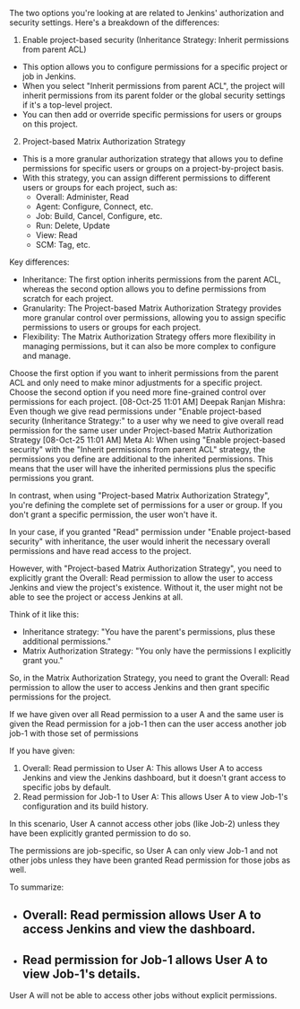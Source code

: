 The two options you're looking at are related to Jenkins' authorization and security settings. Here's a breakdown of the differences:

1. Enable project-based security (Inheritance Strategy: Inherit permissions from parent ACL)

- This option allows you to configure permissions for a specific project or job in Jenkins.
- When you select "Inherit permissions from parent ACL", the project will inherit permissions from its parent folder or the global security settings if it's a top-level project.
- You can then add or override specific permissions for users or groups on this project.

2. Project-based Matrix Authorization Strategy

- This is a more granular authorization strategy that allows you to define permissions for specific users or groups on a project-by-project basis.
- With this strategy, you can assign different permissions to different users or groups for each project, such as:
    - Overall: Administer, Read
    - Agent: Configure, Connect, etc.
    - Job: Build, Cancel, Configure, etc.
    - Run: Delete, Update
    - View: Read
    - SCM: Tag, etc.

Key differences:

- Inheritance: The first option inherits permissions from the parent ACL, whereas the second option allows you to define permissions from scratch for each project.
- Granularity: The Project-based Matrix Authorization Strategy provides more granular control over permissions, allowing you to assign specific permissions to users or groups for each project.
- Flexibility: The Matrix Authorization Strategy offers more flexibility in managing permissions, but it can also be more complex to configure and manage.

Choose the first option if you want to inherit permissions from the parent ACL and only need to make minor adjustments for a specific project. Choose the second option if you need more fine-grained control over permissions for each project.
[08-Oct-25 11:01 AM] Deepak Ranjan Mishra: Even though we give read permissions under "Enable project-based security (Inheritance Strategy:" to a user why we need to give overall read permission for the same user under Project-based Matrix Authorization Strategy
[08-Oct-25 11:01 AM] Meta AI: When using "Enable project-based security" with the "Inherit permissions from parent ACL" strategy, the permissions you define are additional to the inherited permissions. This means that the user will have the inherited permissions plus the specific permissions you grant.

In contrast, when using "Project-based Matrix Authorization Strategy", you're defining the complete set of permissions for a user or group. If you don't grant a specific permission, the user won't have it.

In your case, if you granted "Read" permission under "Enable project-based security" with inheritance, the user would inherit the necessary overall permissions and have read access to the project.

However, with "Project-based Matrix Authorization Strategy", you need to explicitly grant the Overall: Read permission to allow the user to access Jenkins and view the project's existence. Without it, the user might not be able to see the project or access Jenkins at all.

Think of it like this:

- Inheritance strategy: "You have the parent's permissions, plus these additional permissions."
- Matrix Authorization Strategy: "You only have the permissions I explicitly grant you."

So, in the Matrix Authorization Strategy, you need to grant the Overall: Read permission to allow the user to access Jenkins and then grant specific permissions for the project.

If we have given over all Read permission to a user A and the same user is given the Read permission for a job-1 then can the user access another job job-1 with those set of permissions

If you have given:

1. Overall: Read permission to User A: This allows User A to access Jenkins and view the Jenkins dashboard, but it doesn't grant access to specific jobs by default.
2. Read permission for Job-1 to User A: This allows User A to view Job-1's configuration and its build history.

In this scenario, User A cannot access other jobs (like Job-2) unless they have been explicitly granted permission to do so.

The permissions are job-specific, so User A can only view Job-1 and not other jobs unless they have been granted Read permission for those jobs as well.

To summarize:

- ##  Overall: Read permission allows User A to access Jenkins and view the dashboard.
- ##  Read permission for Job-1 allows User A to view Job-1's details.

User A will not be able to access other jobs without explicit permissions.
